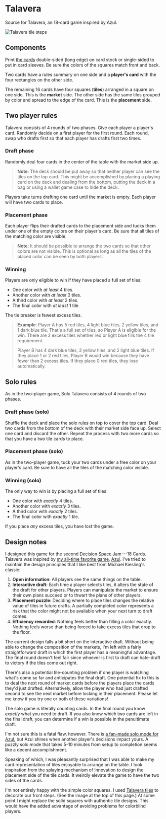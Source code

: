 # Talavera

Source for Talavera, an 18-card game inspired by Azul.

![Talavera tile steps](steps.jpg)

## Components

Print [the cards](cards.pdf) double-sided (long edge) on card stock or
single-sided to put in card sleeves. Be sure the colors of the squares
match front and back.

Two cards have a rules summary on one side and a **player's card** with
the four rectangles on the other side. 

The remaining 16 cards have four squares (**tiles**) arranged in a
square on one side. This is the **market** side. The other side has
the same tiles grouped by color and spread to the edge of the
card. This is the **placement** side.

## Two player rules

Talavera consists of 4 rounds of two phases. Give each player a
player's card. Randomly decide on a first player for the first
round. Each round, swap who drafts first so that each player has
drafts first two times.

### Draft phase

Randomly deal four cards in the center of the table with the market
side up.

> **Note**: The deck should be put away so that neither player can see
> the tiles on the top card. This might be accomplished by placing a
> playing card on the deck and dealing from the bottom, putting the
> deck in a bag or using a wallet game case to hide the deck.

Players take turns drafting one card until the market is empty. Each
player will have two cards to place.

### Placement phase

Each player flips their drafted cards to the placement side and tucks
them under one of the empty colors on their player's card. Be sure
that all tiles of the matching color are visible.

> **Note**: It should be possible to arrange the two cards so that
> other colors are not visible. This is optional as long as all the
> tiles of the placed color can be seen by both players.

### Winning

Players are only eligible to win if they have placed a full set of tiles:

* One color with _at least_ 4 tiles.
* Another color with _at least_ 3 tiles.
* A third color with _at least_ 2 tiles.
* The final color with _at least_ 1 tile.

The tie breaker is fewest excess tiles.

> **Example**: Player A has 5 red tiles, 4 light blue tiles, 2 yellow
> tiles, and 1 dark blue tile. That's a full set of tiles, so Player A
> is eligible for the win. There are 2 excess tiles whether red or
> light blue fills the 4 tile requirement.
>
> Player B has 4 dark blue tiles, 3 yellow tiles, and 2 light blue
> tiles. If they place 1 or 2 red tiles, Player B would win because
> they have fewer than 2 excess tiles. If they place 0 red tiles, they
> lose automatically.

## Solo rules

As in the two-player game, Solo Talavera consists of 4 rounds of two phases.

### Draft phase (solo)

Shuffle the deck and place the solo rules on top to cover the top
card. Deal two cards from the bottom of the deck with their market
side face up. Select one card and discard the other. Repeat the
process with two more cards so that you have a two tile cards to place.

### Placement phase (solo)

As in the two-player game, tuck your two cards under a free color on
your player's card. Be sure to have all the tiles of the matching
color visible.

### Winning (solo)

The only way to win is by placing a full set of tiles:

* One color with _exactly_ 4 tiles.
* Another color with _exactly_ 3 tiles.
* A third color with _exactly_ 2 tiles.
* The final color with _exactly_ 1 tile.

If you place _any_ excess tiles, you have lost the game.


## Design notes

I designed this game for the second [Decision Space
Jam](https://www.decisionspacepodcast.com/decisionspacejam)---18
Cards. Talavera was inspired by [my all-time favorite
game](https://jlericson.com/2023/10/02/top10.html),
[Azul](https://jlericson.com/2020/01/04/azul-review.html). I've tried
to maintain the design principles that I like best from Michael
Kiesling's classic:

1. **Open information**: All players see the same things on the table.
2. **Interactive draft**: Each time a player selects tiles, it alters
   the state of the draft for other players. Players can manipulate
   the market to ensure their own plans succeed or to thwart the plans
   of other players.
3. **Placement puzzle**: Deciding where to place tiles changes the
   relative value of tiles in future drafts. A partially completed
   color represents a risk that the color might not be available when
   your next turn to draft comes.
4. **Efficiency rewarded**: Nothing feels better than filling a color
   exactly. Nothing feels worse than being forced to take excess tiles
   that drop to the floor.
   
The current design falls a bit short on the interactive draft. Without
being able to change the composition of the markets, I'm left with a
fairly straightforward draft in which the first player has a
meaningful advantage. The final round doesn't feel fair since whoever
is first to draft can hate-draft to victory if the tiles come out
right.

There's also a potential tile-counting problem if one player is
watching what's come so far and anticipates the final draft. One
potential fix to this is to deal the next round of market cards before
the players place the cards they'd just drafted. Alternatively, allow
the player who had just drafted second to see the next market before
locking in their placement. Please let me know if you try one or both
of these variations!

The solo game is literally counting cards. In the final round you know
_exactly_ what you need to draft. If you also know which two cards are
left in the final draft, you can determine if a win is possible in the
penultimate draft.

I'm not sure this is a fatal flaw, however. There is [a fan-made solo
mode for
Azul](https://boardgamegeek.com/filepage/164052/soloplay-azul-v1pdf),
but Azul shines when another player's decisions impact yours. A puzzly
solo mode that takes 5-10 minutes from setup to completion seems like
a decent accomplishment.

Speaking of which, I was pleasantly surprised that I was able to make
my card representation of tiles enjoyable to arrange on the table. I
took inspiration from the splaying mechanism of Innovation to design
the placement side of the tile cards. It weirdly elevate the game to
have the two sides of the cards.

I'm not entirely happy with the simple color squares. I used [Talavera
tiles](https://www.lafuente.com/Mexican-Decor/Talavera-Pottery/Talavera-Tile/)
to decorate our front steps. (See the image at the top of this page.)
At some point I might replace the solid squares with authentic tile
designs. This would have the added advantage of avoiding problems for
colorblind players.

<!-- LocalWords: Talavera Azul puzzly --> 
